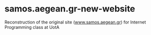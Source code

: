 # samos.aegean.gr-new-website
Reconstruction of the original site (www.samos.aegean.gr) for Internet Programming class at UotA
